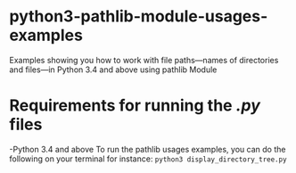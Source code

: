 # python3-pathlib-module-usages-examples
Examples showing you how to work with file paths—names of directories and files—in Python 3.4 and above using pathlib Module 
# Requirements for running the *.py* files
-Python 3.4 and above
To run the pathlib usages examples, you can do the following on your terminal for instance:
`python3 display_directory_tree.py`
